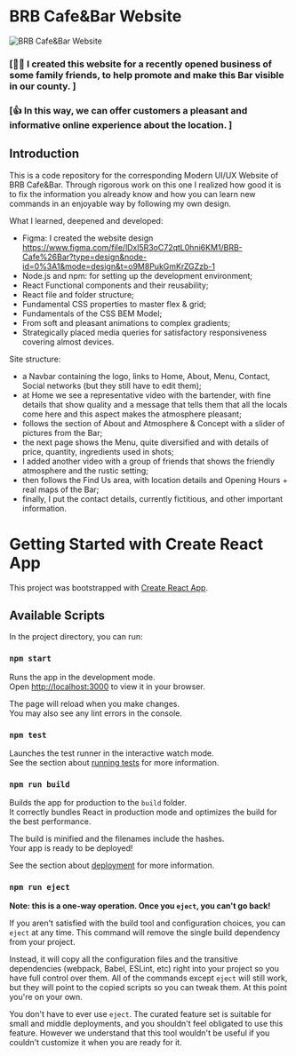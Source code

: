 # BRB Cafe&Bar Website

![BRB Cafe&Bar Website](assets/StartPage.jpg)

### [🍹📝 I created this website for a recently opened business of some family friends, to help promote and make this Bar visible in our county. ]

### [👍 In this way, we can offer customers a pleasant and informative online experience about the location. ]

## Introduction

This is a code repository for the corresponding Modern UI/UX Website of BRB Cafe&Bar. Through rigorous work on this one I realized how good it is to fix the information you already know and how you can learn new commands in an enjoyable way by following my own design.

What I learned, deepened and developed:

- Figma: I created the website design https://www.figma.com/file/lDxl5R3oC72qtL0hni6KM1/BRB-Cafe%26Bar?type=design&node-id=0%3A1&mode=design&t=o9M8PukGmKrZGZzb-1
- Node.js and npm: for setting up the development environment;
- React Functional components and their reusability;
- React file and folder structure;
- Fundamental CSS properties to master flex & grid;
- Fundamentals of the CSS BEM Model;
- From soft and pleasant animations to complex gradients;
- Strategically placed media queries for satisfactory responsiveness covering almost devices.

Site structure:

- a Navbar containing the logo, links to Home, About, Menu, Contact, Social networks (but they still have to edit them);
- at Home we see a representative video with the bartender, with fine details that show quality and a message that tells them that all the locals come here and this aspect makes the atmosphere pleasant;
- follows the section of About and Atmosphere & Concept with a slider of pictures from the Bar;
- the next page shows the Menu, quite diversified and with details of price, quantity, ingredients used in shots;
- I added another video with a group of friends that shows the friendly atmosphere and the rustic setting;
- then follows the Find Us area, with location details and Opening Hours + real maps of the Bar;
- finally, I put the contact details, currently fictitious, and other important information.

# Getting Started with Create React App

This project was bootstrapped with [Create React App](https://github.com/facebook/create-react-app).

## Available Scripts

In the project directory, you can run:

### `npm start`

Runs the app in the development mode.\
Open [http://localhost:3000](http://localhost:3000) to view it in your browser.

The page will reload when you make changes.\
You may also see any lint errors in the console.

### `npm test`

Launches the test runner in the interactive watch mode.\
See the section about [running tests](https://facebook.github.io/create-react-app/docs/running-tests) for more information.

### `npm run build`

Builds the app for production to the `build` folder.\
It correctly bundles React in production mode and optimizes the build for the best performance.

The build is minified and the filenames include the hashes.\
Your app is ready to be deployed!

See the section about [deployment](https://facebook.github.io/create-react-app/docs/deployment) for more information.

### `npm run eject`

**Note: this is a one-way operation. Once you `eject`, you can't go back!**

If you aren't satisfied with the build tool and configuration choices, you can `eject` at any time. This command will remove the single build dependency from your project.

Instead, it will copy all the configuration files and the transitive dependencies (webpack, Babel, ESLint, etc) right into your project so you have full control over them. All of the commands except `eject` will still work, but they will point to the copied scripts so you can tweak them. At this point you're on your own.

You don't have to ever use `eject`. The curated feature set is suitable for small and middle deployments, and you shouldn't feel obligated to use this feature. However we understand that this tool wouldn't be useful if you couldn't customize it when you are ready for it.
